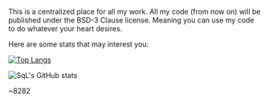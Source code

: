 This is a centralized place for all my work.
All my code (from now on) will be published under the BSD-3 Clause license.
Meaning you can use my code to do whatever your heart desires.

Here are some stats that may interest you:

[![Top Langs](https://github-readme-stats.vercel.app/api/top-langs/?username=SqLait&layout=compact&theme=dracula&langs_count=20&hide=makefile,cmake&layout=compact)](https://github.com/anuraghazra/github-readme-stats)

![SqL's GitHub stats](https://github-readme-stats.vercel.app/api?username=SqLait&show_icons=true&theme=dracula)


~8282
